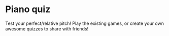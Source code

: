 # Piano quiz

Test your perfect/relative pitch! Play the existing games, or create your own awesome quizzes to share with friends!
